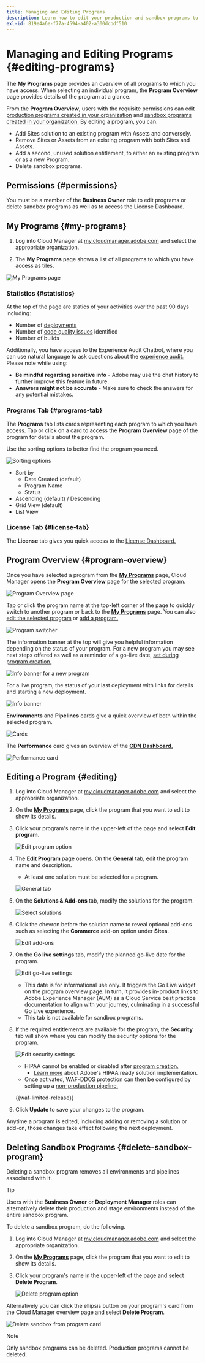 ```yaml
---
title: Managing and Editing Programs
description: Learn how to edit your production and sandbox programs to adjust their options after you have created them.
exl-id: 819e4a6e-f77a-4594-a402-a300dcbdf510
---
```


# Managing and Editing Programs {#editing-programs}

The **My Programs** page provides an overview of all programs to which you have access. When selecting an individual program, the **Program Overview** page provides details of the program at a glance. 

From the **Program Overview**, users with the requisite permissions can edit [production programs created in your organization](creating-production-programs.md) and [sandbox programs created in your organization.](creating-sandbox-programs.md) By editing a program, you can:

* Add Sites solution to an existing program with Assets and conversely.
* Remove Sites or Assets from an existing program with both Sites and Assets.
* Add a second, unused solution entitlement, to either an existing program or as a new Program.
* Delete sandbox programs.

## Permissions {#permissions}

You must be a member of the **Business Owner** role to edit programs or delete sandbox programs as well as to access the License Dashboard.

## My Programs {#my-programs}

1. Log into Cloud Manager at [my.cloudmanager.adobe.com](https://my.cloudmanager.adobe.com/) and select the appropriate organization.

1. The **My Programs** page shows a list of all programs to which you have access as tiles.

![My Programs page](/help/implementing/cloud-manager/assets/my-programs.png)

### Statistics {#statistics}

At the top of the page are statics of your activities over the past 90 days including:

* Number of [deployments](/help/implementing/cloud-manager/deploy-code.md)
* Number of [code quality issues](/help/implementing/cloud-manager/code-quality-testing.md) identified
* Number of builds

Additionally, you have access to the Experience Audit Chatbot, where you can use natural language to ask questions about the [experience audit.](/help/implementing/cloud-manager/experience-audit-testing.md) Please note while using:

* **Be mindful regarding sensitive info** - Adobe may use the chat history to further improve this feature in future.
* **Answers might not be accurate** - Make sure to check the answers for any potential mistakes.

### Programs Tab {#programs-tab}

The **Programs** tab lists cards representing each program to which you have access. Tap or click on a card to access the **Program Overview** page of the program for details about the program.

Use the sorting options to better find the program you need.

![Sorting options](/help/implementing/cloud-manager/assets/my-programs-sorting.png)

* Sort by
  * Date Created (default)
  * Program Name
  * Status
* Ascending (default) / Descending
* Grid View (default)
* List View

### License Tab {#license-tab}

The **License** tab gives you quick access to the [License Dashboard.](/help/implementing/cloud-manager/license-dashboard.md)

## Program Overview {#program-overview}

Once you have selected a program from the **[My Programs](#my-programs)** page, Cloud Manager opens the **Program Overview** page for the selected program.

![Program Overview page](/help/implementing/cloud-manager/assets/program-overview.png)

Tap or click the program name at the top-left corner of the page to quickly switch to another program or back to the **[My Programs](#my-programs)** page. You can also [edit the selected program](#editing) or [add a program.](/help/implementing/cloud-manager/getting-access-to-aem-in-cloud/creating-production-programs.md)

![Program switcher](/help/implementing/cloud-manager/assets/program-switcher.png)

The information banner at the top will give you helpful information depending on the status of your program. For a new program you may see next steps offered as well as a reminder of a go-live date, [set during program creation.](/help/implementing/cloud-manager/getting-access-to-aem-in-cloud/editing-programs.md)

![Info banner for a new program](/help/implementing/cloud-manager/assets/info-banner-new-program.png)

For a live program, the status of your last deployment with links for details and starting a new deployment.

![Info banner](/help/implementing/cloud-manager/assets/info-banner.png)

**Environments** and **Pipelines** cards give a quick overview of both within the selected program.

![Cards](/help/implementing/cloud-manager/assets/environments-pipelines.png)

The **Performance** card gives an overview of the **[CDN Dashboard.](/help/implementing/cloud-manager/cdn-performance.md)**

![Performance card](/help/implementing/cloud-manager/assets/cdn-performance-dashboard.png)

## Editing a Program {#editing}

1. Log into Cloud Manager at [my.cloudmanager.adobe.com](https://my.cloudmanager.adobe.com/) and select the appropriate organization.

1. On the **[My Programs](#my-programs)** page, click the program that you want to edit to show its details.

1. Click your program's name in the upper-left of the page and select **Edit program**.

   ![Edit program option](assets/edit-program-overview.png)

1. The **Edit Program** page opens. On the **General** tab, edit the program name and description.

   * At least one solution must be selected for a program.

   ![General tab](assets/edit-program-prod1.png)

1. On the **Solutions &amp; Add-ons** tab, modify the solutions for the program.

   ![Select solutions](assets/edit-prg.png)

1. Click the chevron before the solution name to reveal optional add-ons such as selecting the **Commerce** add-on option under **Sites**.

   ![Edit add-ons](assets/edit-program-add-on.png)

1. On the **Go live settings** tab, modify the planned go-live date for the program.

   ![Edit go-live settings](assets/edit-program-go-live.png)

   * This date is for informational use only. It triggers the Go Live widget on the program overview page. In turn, it provides in-product links to Adobe Experience Manager (AEM) as a Cloud Service best practice documentation to align with your journey, culminating in a successful Go Live experience.
   * This tab is not available for sandbox programs.

1. If the required entitlements are available for the program, the **Security** tab will show where you can modify the security options for the program.

   ![Edit security settings](assets/edit-program-security.png)

   * HIPAA cannot be enabled or disabled after [program creation.](/help/implementing/cloud-manager/getting-access-to-aem-in-cloud/creating-production-programs.md)
      * [Learn more](https://www.adobe.com/go/hipaa-ready) about Adobe's HIPAA ready solution implementation.
   * Once activated, WAF-DDOS protection can then be configured by setting up a [non-production pipeline.](/help/implementing/cloud-manager/configuring-pipelines/configuring-non-production-pipelines.md)
   
   {{waf-limited-release}}

1. Click **Update** to save your changes to the program.

Anytime a program is edited, including adding or removing a solution or add-on, those changes take effect following the next deployment.

## Deleting Sandbox Programs {#delete-sandbox-program}

Deleting a sandbox program removes all environments and pipelines associated with it.

>[!TIP]
>
>Users with the **Business Owner** or **Deployment Manager** roles can alternatively delete their production and stage environments instead of the entire sandbox program. 

To delete a sandbox program, do the following.

1. Log into Cloud Manager at [my.cloudmanager.adobe.com](https://my.cloudmanager.adobe.com/) and select the appropriate organization.

1. On the **[My Programs](#my-programs)** page, click the program that you want to edit to show its details.

1. Click your program's name in the upper-left of the page and select **Delete Program**.

   ![Delete program option](assets/delete-sandbox1.png)

Alternatively you can click the ellipsis button on your program's card from the Cloud Manager overview page and select **Delete Program**.

![Delete sandbox from program card](assets/delete-sandbox2.png)

>[!NOTE]
>
>Only sandbox programs can be deleted. Production programs cannot be deleted.
